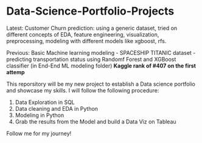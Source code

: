 # Data-Science-Portfolio-Projects
Latest: Customer Churn prediction: using a generic dataset, tried on different concepts of EDA, feature engineering, visualization, preprocessing, modeling with different models like xgboost, rfs.

Previous: Basic Machine learning modeling - SPACESHIP TITANIC dataset - predicting transportation status using Randomf Forest and XGBoost classifier (in End-End ML modeling folder)
**Kaggle rank of #407 on the first attemp**


This reporsitory will be my new project to establish a Data science portfolio and showcase my skills.
I will follow the following procedure:
1. Data Exploration in SQL
2. Data cleaning and EDA in Python
3. Modeling in Python
4. Grab the results from the Model and build a Data Viz on Tableau

Follow me for my journey!

